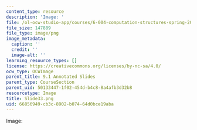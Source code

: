 ```yaml
---
content_type: resource
description: 'Image: '
file: /ol-ocw-studio-app/courses/6-004-computation-structures-spring-2017/66856949cb3c8902b07464d0bce19aba_Slide33.png
file_size: 147889
file_type: image/png
image_metadata:
  caption: ''
  credit: ''
  image-alt: ''
learning_resource_types: []
license: https://creativecommons.org/licenses/by-nc-sa/4.0/
ocw_type: OCWImage
parent_title: 9.1 Annotated Slides
parent_type: CourseSection
parent_uid: 50133447-1f02-454d-b4c8-8a4afb3d32b8
resourcetype: Image
title: Slide33.png
uid: 66856949-cb3c-8902-b074-64d0bce19aba
---
```

Image: 